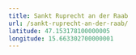 ```yaml
---
title: Sankt Ruprecht an der Raab
url: /sankt-ruprecht-an-der-raab/
latitude: 47.153178100000005
longitude: 15.663302700000001
---
```

